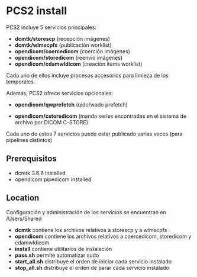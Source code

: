 

PCS2 install
===========

PCS2 incluye 5 servicios principales:

- **dcmtk/storescp** (recepción imágenes)
- **dcmtk/wlmscpfs** (publicación worklist)
- **opendicom/coercedicom** (coerción imágenes)
- **opendicom/storedicom** (reenvio imágenes)
- **opendicom/cdamwldicom** (creación items worklist)

Cada uno de ellos incluye procesos accesorios para limieza de los temporales.



Además, PCS2 ofrece servicios opcionales:

- **opendicom/qwprefetch** (qido/wado prefetch)

- **opendicom/cstoredicom** (manda series encontradas en el sistema de archivo por DICOM C-STORE)

  

Cada uno de estos 7 servicios puede estar publicado varias veces (para pipelines distintos)



## Prerequisitos

- dcmtk 3.6.6 installed
- opendicom pipedicom installed



## Location

Configuración y administración de los servicios se encuentran en /Users/Shared

- **dcmtk** contiene los archivos relativos a storescp y a wlmscpfs
- **opendicom** contiene los archivos relativos a coercedicom, storedicom y cdamwldicom
- **install** contiene utilitarios de instalación
- **pass.sh** permite automatizar sudo
- **start_all.sh** distribuye el orden de iniciar cada servicio instalado
- **stop_all.sh** distribuye el orden de parar cada servicio instalado
